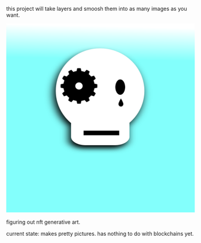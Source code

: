 this project will take layers and smoosh them into as many images as you want.

![Sample](nft_project\results\karen4.png)

figuring out nft generative art.

current state: makes pretty pictures. has nothing to do with blockchains yet.